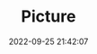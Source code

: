 ---
weight: 1
images:
- /images/edited/260.jpeg
title: Picture
date: 2022-09-25 21:42:07
tags: [luminarneo,work,ILCE7M3,70.0,boat,cat]
---
